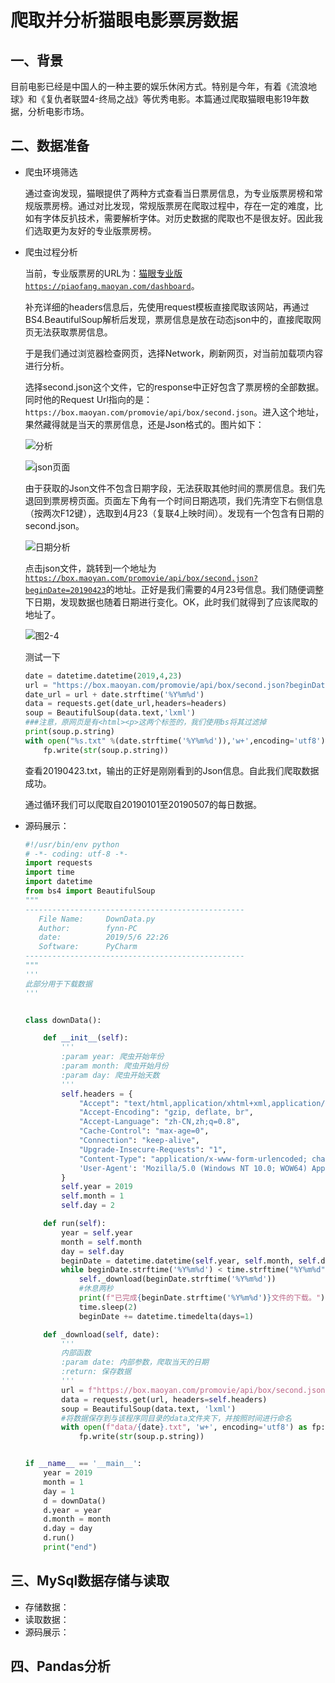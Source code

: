 # **爬取并分析猫眼电影票房数据**

## 一、背景

​		目前电影已经是中国人的一种主要的娱乐休闲方式。特别是今年，有着《流浪地球》和《复仇者联盟4-终局之战》等优秀电影。本篇通过爬取猫眼电影19年数据，分析电影市场。

## 二、数据准备

  + 爬虫环境筛选

    通过查询发现，猫眼提供了两种方式查看当日票房信息，为专业版票房榜和常规版票房榜。通过对比发现，常规版票房在爬取过程中，存在一定的难度，比如有字体反扒技术，需要解析字体。对历史数据的爬取也不是很友好。因此我们选取更为友好的专业版票房榜。

  + 爬虫过程分析

    当前，专业版票房的URL为：[猫眼专业版```https://piaofang.maoyan.com/dashboard```](https://piaofang.maoyan.com/dashboard)。

    补充详细的headers信息后，先使用request模板直接爬取该网站，再通过BS4.BeautifulSoup解析后发现，票房信息是放在动态json中的，直接爬取网页无法获取票房信息。

    于是我们通过浏览器检查网页，选择Network，刷新网页，对当前加载项内容进行分析。

    选择second.json这个文件，它的response中正好包含了票房榜的全部数据。同时他的Request Url指向的是：```https://box.maoyan.com/promovie/api/box/second.json```。进入这个地址，果然藏得就是当天的票房信息，还是Json格式的。图片如下：

    ![分析](https://github.com/mapleftian/github-img/blob/master/%E7%8C%AB%E7%9C%BC%E7%94%B5%E5%BD%B1%E7%A5%A8%E6%88%BF%E7%88%AC%E5%8F%96/%E5%9B%BE2-1.PNG?raw=true)

    ![json页面](https://github.com/mapleftian/github-img/blob/master/%E7%8C%AB%E7%9C%BC%E7%94%B5%E5%BD%B1%E7%A5%A8%E6%88%BF%E7%88%AC%E5%8F%96/%E5%9B%BE2-2.PNG?raw=true)

    由于获取的Json文件不包含日期字段，无法获取其他时间的票房信息。我们先退回到票房榜页面。页面左下角有一个时间日期选项，我们先清空下右侧信息（按两次F12键），选取到4月23（复联4上映时间）。发现有一个包含有日期的second.json。

    ![日期分析](https://github.com/mapleftian/github-img/blob/master/%E7%8C%AB%E7%9C%BC%E7%94%B5%E5%BD%B1%E7%A5%A8%E6%88%BF%E7%88%AC%E5%8F%96/%E5%9B%BE2-3.PNG?raw=true)

    点击json文件，跳转到一个地址为[```https://box.maoyan.com/promovie/api/box/second.json?beginDate=20190423```](<https://box.maoyan.com/promovie/api/box/second.json?beginDate=20190423>)的地址。正好是我们需要的4月23号信息。我们随便调整下日期，发现数据也随着日期进行变化。OK，此时我们就得到了应该爬取的地址了。

    ![图2-4](https://github.com/mapleftian/github-img/blob/master/%E7%8C%AB%E7%9C%BC%E7%94%B5%E5%BD%B1%E7%A5%A8%E6%88%BF%E7%88%AC%E5%8F%96/%E5%9B%BE2-4.PNG?raw=true)

    测试一下

    ```python
    date = datetime.datetime(2019,4,23)
    url = "https://box.maoyan.com/promovie/api/box/second.json?beginDate="
    date_url = url + date.strftime('%Y%m%d')
    data = requests.get(date_url,headers=headers)
    soup = BeautifulSoup(data.text,'lxml')
    ###注意，原网页是有<html><p>这两个标签的，我们使用bs将其过滤掉
    print(soup.p.string)
    with open("%s.txt" %(date.strftime('%Y%m%d')),'w+',encoding='utf8') as fp:
    	fp.write(str(soup.p.string))
    ```

    查看20190423.txt，输出的正好是刚刚看到的Json信息。自此我们爬取数据成功。

    通过循环我们可以爬取自20190101至20190507的每日数据。

  + 源码展示：

    ```python
    #!/usr/bin/env python
    # -*- coding: utf-8 -*-
    import requests
    import time
    import datetime
    from bs4 import BeautifulSoup
    """
    -------------------------------------------------
       File Name:     DownData.py
       Author:        fynn-PC
       date:          2019/5/6 22:26
       Software:      PyCharm
    -------------------------------------------------
    """
    '''
    此部分用于下载数据
    '''
    
    
    class downData():
    
        def __init__(self):
            '''
            :param year: 爬虫开始年份
            :param month: 爬虫开始月份
            :param day: 爬虫开始天数
            '''
            self.headers = {
                "Accept": "text/html,application/xhtml+xml,application/xml;q=0.9,image/webp,image/apng,*/*;q=0.8",
                "Accept-Encoding": "gzip, deflate, br",
                "Accept-Language": "zh-CN,zh;q=0.8",
                "Cache-Control": "max-age=0",
                "Connection": "keep-alive",
                "Upgrade-Insecure-Requests": "1",
                "Content-Type": "application/x-www-form-urlencoded; charset=UTF-8",
                'User-Agent': 'Mozilla/5.0 (Windows NT 10.0; WOW64) AppleWebKit/537.36 (KHTML, like Gecko) Chrome/73.0.3683.86 Safari/537.36',
            }
            self.year = 2019
            self.month = 1
            self.day = 2
    
        def run(self):
            year = self.year
            month = self.month
            day = self.day
            beginDate = datetime.datetime(self.year, self.month, self.day)
            while beginDate.strftime('%Y%m%d') < time.strftime("%Y%m%d", time.localtime()):
                self._download(beginDate.strftime('%Y%m%d'))
                #休息两秒
                print(f"已完成{beginDate.strftime('%Y%m%d')}文件的下载。")
                time.sleep(2)
                beginDate += datetime.timedelta(days=1)
    
        def _download(self, date):
            '''
            内部函数
            :param date: 内部参数，爬取当天的日期
            :return: 保存数据
            '''
            url = f"https://box.maoyan.com/promovie/api/box/second.json?beginDate={date}"
            data = requests.get(url, headers=self.headers)
            soup = BeautifulSoup(data.text, 'lxml')
            #将数据保存到与该程序同目录的data文件夹下，并按照时间进行命名
            with open(f"data/{date}.txt", 'w+', encoding='utf8') as fp:
                fp.write(str(soup.p.string))
    
    
    if __name__ == '__main__':
        year = 2019
        month = 1
        day = 1
        d = downData()
        d.year = year
        d.month = month
        d.day = day
        d.run()
        print("end")
    
    ```

    

## 三、MySql数据存储与读取

+ 存储数据：
+ 读取数据：
+ 源码展示：

## 四、Pandas分析